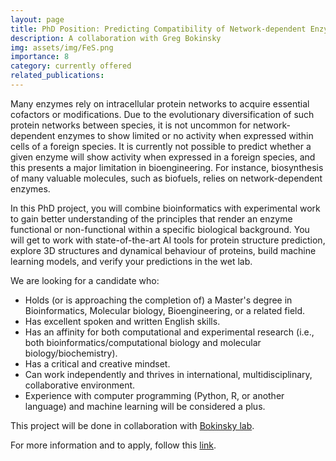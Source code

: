 ```yaml
---
layout: page
title: PhD Position: Predicting Compatibility of Network-dependent Enzymes
description: A collaboration with Greg Bokinsky
img: assets/img/FeS.png
importance: 8
category: currently offered
related_publications: 
---
```


Many enzymes rely on intracellular protein networks to acquire essential cofactors or modifications. Due to the evolutionary diversification of such protein networks between species, it is not uncommon for network-dependent enzymes to show limited or no activity when expressed within cells of a foreign species. It is currently not possible to predict whether a given enzyme will show activity when expressed in a foreign species, and this presents a major limitation in bioengineering. For instance, biosynthesis of many valuable molecules, such as biofuels, relies on network-dependent enzymes.

In this PhD project, you will combine bioinformatics with experimental work to gain better understanding of the principles that render an enzyme functional or non-functional within a specific biological background. You will get to work with state-of-the-art AI tools for protein structure prediction, explore 3D structures and dynamical behaviour of proteins, build machine learning models, and verify your predictions in the wet lab.

We are looking for a candidate who:

- Holds (or is approaching the completion of) a Master's degree in Bioinformatics, Molecular biology, Bioengineering, or a related field.
- Has excellent spoken and written English skills.
- Has an affinity for both computational and experimental research (i.e., both bioinformatics/computational biology and molecular biology/biochemistry).
- Has a critical and creative mindset.
- Can work independently and thrives in international, multidisciplinary, collaborative environment.
- Experience with computer programming (Python, R, or another language) and machine learning will be considered a plus.

This project will be done in collaboration with <a href="https://sites.google.com/site/bokinskylab/">Bokinsky lab</a>.

For more information and to apply, follow this <a href="https://www.tudelft.nl/over-tu-delft/werken-bij-tu-delft/vacatures/details/?nPostingId=5514&nPostingTargetId=16138&id=QEZFK026203F3VBQBLO6G68W9&LG=UK&languageSelect=UK&mask=external">link</a>.

